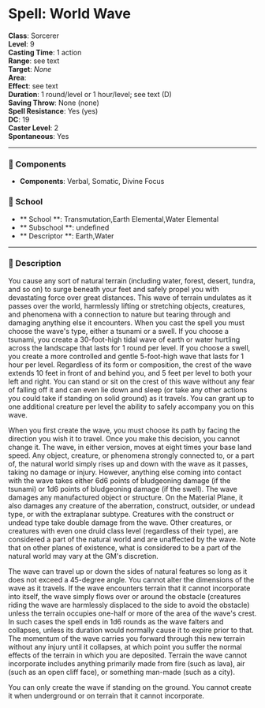 
# Spell: World Wave
**Class**: Sorcerer  
**Level**: 9  
**Casting Time**: 1 action  
**Range**: see text  
**Target**: _None_  
**Area**:   
**Effect**: see text  
**Duration**: 1 round/level or 1 hour/level; see text (D)  
**Saving Throw**: None (none)  
**Spell Resistance**: Yes (yes)  
**DC**: 19  
**Caster Level**: 2  
**Spontaneous**: Yes

---

### 🔮 Components
- **Components**: Verbal, Somatic, Divine Focus

### 🏫 School
- ** School **: Transmutation,Earth Elemental,Water Elemental
- ** Subschool **: undefined
- ** Descriptor **: Earth,Water
---

### 📜 Description
You cause any sort of natural terrain (including water, forest, desert, tundra, and so on) to surge beneath your feet and safely propel you with devastating force over great distances. This wave of terrain undulates as it passes over the world, harmlessly lifting or stretching objects, creatures, and phenomena with a connection to nature but tearing through and damaging anything else it encounters. When you cast the spell you must choose the wave's type, either a tsunami or a swell. If you choose a tsunami, you create a 30-foot-high tidal wave of earth or water hurtling across the landscape that lasts for 1 round per level. If you choose a swell, you create a more controlled and gentle 5-foot-high wave that lasts for 1 hour per level. Regardless of its form or composition, the crest of the wave extends 10 feet in front of and behind you, and 5 feet per level to both your left and right. You can stand or sit on the crest of this wave without any fear of falling off it and can even lie down and sleep (or take any other actions you could take if standing on solid ground) as it travels. You can grant up to one additional creature per level the ability to safely accompany you on this wave. 

When you first create the wave, you must choose its path by facing the direction you wish it to travel. Once you make this decision, you cannot change it. The wave, in either version, moves at eight times your base land speed. Any object, creature, or phenomena strongly connected to, or a part of, the natural world simply rises up and down with the wave as it passes, taking no damage or injury. However, anything else coming into contact with the wave takes either 6d6 points of bludgeoning damage (if the tsunami) or 1d6 points of bludgeoning damage (if the swell). The wave damages any manufactured object or structure. On the Material Plane, it also damages any creature of the aberration, construct, outsider, or undead type, or with the extraplanar subtype. Creatures with the construct or undead type take double damage from the wave. Other creatures, or creatures with even one druid class level (regardless of their type), are considered a part of the natural world and are unaffected by the wave. Note that on other planes of existence, what is considered to be a part of the natural world may vary at the GM's discretion. 

The wave can travel up or down the sides of natural features so long as it does not exceed a 45-degree angle. You cannot alter the dimensions of the wave as it travels. If the wave encounters terrain that it cannot incorporate into itself, the wave simply flows over or around the obstacle (creatures riding the wave are harmlessly displaced to the side to avoid the obstacle) unless the terrain occupies one-half or more of the area of the wave's crest. In such cases the spell ends in 1d6 rounds as the wave falters and collapses, unless its duration would normally cause it to expire prior to that. The momentum of the wave carries you forward through this new terrain without any injury until it collapses, at which point you suffer the normal effects of the terrain in which you are deposited. Terrain the wave cannot incorporate includes anything primarily made from fire (such as lava), air (such as an open cliff face), or something man-made (such as a city). 

You can only create the wave if standing on the ground. You cannot create it when underground or on terrain that it cannot incorporate.
